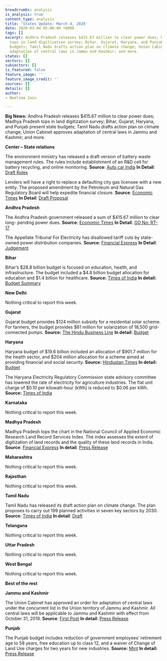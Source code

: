 ```yaml
---
breadcrumbs: analysis
is_analysis: true
content_type: analysis
title: 'States Update: March 4, 2020'
date: 2020-03-04 05:00:00 +0000
tags: []
excerpt: Andhra Pradesh releases $415.67 million to clear power dues; Madhya Pradesh
  tops in land digitization survey; Bihar, Gujarat, Haryana, and Punjab present state
  budgets; Tamil Nadu drafts action plan on climate change; Union Cabinet approves
  adaptation of central laws in Jammu and Kashmir; and more.
states: []
sectors: []
subsectors: []
is_featured: false
feature_image: ''
feature_image_credit: ''
sources: []
details: []
author:
- Neelima Jain

---
```

**Big News:** Andhra Pradesh releases $415.67 million to clear power dues; Madhya Pradesh tops in land digitization survey; Bihar, Gujarat, Haryana, and Punjab present state budgets; Tamil Nadu drafts action plan on climate change; Union Cabinet approves adaptation of central laws in Jammu and Kashmir; and more.

**Center – State relations**

The environment ministry has released a draft version of battery waste management rules. The rules include establishment of an R&D cell for battery recycling, and online monitoring. **Source**: [Auto car India](https://www.autocarindia.com/car-news/environment-ministry-issues-draft-notification-for-battery-waste-management-416347) **In Detail**: [Draft Rules](http://moef.gov.in/wp-content/uploads/2020/02/BATTERY-RULE.pdf)

Lenders will have a right to replace a defaulting city gas licensee with a new entity. The proposed amendment by the Petroleum and Natural Gas Regulatory Board will help expedite financial closure. **Source**: [Economic Times](https://economictimes.indiatimes.com/industry/energy/oil-gas/pngrb-plans-to-allow-lenders-to-replace-defaulting-city-gas-companies/articleshow/74362927.cms) **In Detail**: [Draft Proposal](https://www.pngrb.gov.in/OurRegulation/pdf/draft/CGD-Amendment-Regulations-26.02.2020.pdf)

**Andhra Pradesh**

The Andhra Pradesh government released a sum of $415.67 million to clear long- pending power dues. **Source**: [Economic Times](https://energy.economictimes.indiatimes.com/news/power/andhra-pradesh-govt-releases-rs-2984-cr-to-clear-power-dues/74327616) **In Detail**: [GO No: RT-17](https://goir.ap.gov.in/Reports.aspx)

The Appellate Tribunal For Electricity has disallowed tariff cuts by state-owned power distribution companies. **Source:** [Financial Express](https://www.financialexpress.com/industry/relief-to-solar-units-tribunal-disallows-tariff-cuts-by-andhra-pradesh-discoms/1884554/) **In Detail**: [Judgement](http://aptel.gov.in/sites/default/files/A.Nos.%20368%20of%202019,369%20of%202019,%20370%20of%202019,%20371%20of%202019,%20372%20of%202019%20and%20373%20of%202019_27.02.20.pdf)

**Bihar**

Bihar’s $28.8 billion budget is focused on education, health, and infrastructure. The budget included a $4.8 billion budget allocation for education and $1.4 billion for healthcare. **Source:** [Times of India](https://timesofindia.indiatimes.com/city/patna/push-for-education-healthcare-in-bihars-rs-2-11-lakh-crore-budget/articleshow/74306557.cms) **In detail:** [Budget Summary](http://finance.bih.nic.in/Budget/Budget-Summary.pdf)

**New Delhi**

Nothing critical to report this week.

**Gujarat**

Gujarat budget provides $124 million subsidy for a residential solar scheme. For farmers, the budget provides $61 million for solarization of 18,500 grid-connected pumps. **Source:** [The Hindu Business Line](https://www.thehindubusinessline.com/news/national/gujarat-presents-2020-21-budget-with-surplus-of-275-crore-without-new-taxes/article30923993.ece) **In detail:** [Budget](https://financedepartment.gujarat.gov.in/Documents/Bud-Eng_1008_2020-2-26_44.pdf)

**Haryana**

Haryana budget of $19.6 billion included an allocation of $901.7 million for the health sector, and $204 million allocation for a scheme aimed at providing financial and social security. **Source:** [Hindustan Times](https://www.hindustantimes.com/cities/khattar-presents-haryana-budget-hikes-scholarship-for-school-students-announces-3-new-medical-colleges/story-w3kg1Px4NsF6vls2fBW4bL.html) **In detail:** [Budget](http://web1.hry.nic.in/budget/Bgfinal.pdf)

The Haryana Electricity Regulatory Commission state advisory committee has lowered the rate of electricity for agriculture industries. The flat unit charge of $0.10 per kilowatt-hour (kWh) is reduced to $0.06 per kWh. **Source:** [Times of India](https://timesofindia.indiatimes.com/city/chandigarh/regulator-drops-power-price-for-agro-industries/articleshow/74421751.cms)

**Karnataka**

Nothing critical to report this week.

**Madhya Pradesh**

Madhya Pradesh tops the chart in the National Council of Applied Economic Research Land Record Services Index. The index assesses the extent of digitization of land records and the quality of these land records in India. **Source**: [Financial Express](https://www.financialexpress.com/economy/madhya-pradesh-tops-in-land-records-digitisation-ncaer/1883416/) **In detail**: [Press Release](http://www.ncaer.org/event_details.php?EID=270)

**Maharashtra**

Nothing critical to report this week.

**Rajasthan**

Nothing critical to report this week.

**Tamil Nadu**

Tamil Nadu has released its draft action plan on climate change. The plan proposes to carry out 199 planned activities in seven key sectors by 2030. **Source**: [Times of India](https://timesofindia.indiatimes.com/city/chennai/tamil-nadu-climate-change-draft-policy-out-suggestions-sought/articleshow/74315155.cms) **In detail**: [Draft](https://www.environment.tn.gov.in/tnsapcc-draft)

**Telangana**

Nothing critical to report this week.

**Uttar Pradesh**

Nothing critical to report this week.

**West Bengal**

Nothing critical to report this week.

**Best of the rest**

**Jammu and Kashmir**

The Union Cabinet has approved an order for adaptation of central laws under the concurrent list in the Union territory of Jammu and Kashmir. All central laws will be applicable to Jammu and Kashmir with effect from October 31, 2019. **Source**: [First Post](https://www.firstpost.com/india/union-cabinet-approves-adaptation-of-37-central-laws-including-indian-penal-code-crpc-census-act-in-jammu-and-kashmir-8100371.html) **In detail**: [Press Release](https://pib.gov.in/PressReleasePage.aspx?PRID=1604415)

**Punjab**

The Punjab budget includes reduction of government employees’ retirement age to 58 years, free education up to class 12, and a waiver of Change of Land Use charges for two years for new industries. **Source:** [Mint](https://www.livemint.com/news/india/punjab-to-reduce-govt-employees-retirement-age-to-58-years-11582946202316.html) **In detail:** [Press Release](http://diprpunjab.gov.in/?q=content/visionary-budget-has-paved-way-substantial-improvement-lives-punjabis-says-capt-amarinder)
